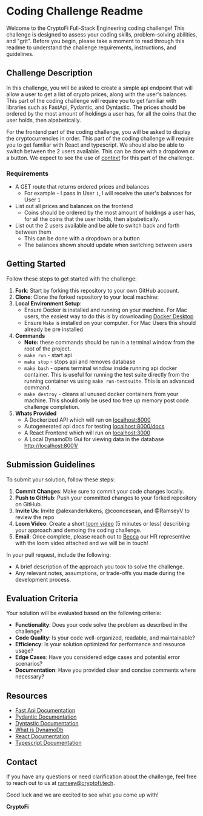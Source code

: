 # Coding Challenge Readme

Welcome to the CryptoFi Full-Stack Engineering coding challenge! This challenge is designed to assess your coding skills, problem-solving abilities, and "grit". Before you begin, please take a moment to read through this readme to understand the challenge requirements, instructions, and guidelines.

## Challenge Description

In this challenge, you will be asked to create a simple api endpoint that will allow a user to get a list of crypto prices, along with the user's balances. This part of the coding challenge will require you to get familiar with libraries such as FastApi, Pydantic, and Dyntastic. 
The prices should be ordered by the most amount of holdings a user has, for all the coins that the user holds, then alpabetically.

For the frontend part of the coding challenge, you will be asked to display the cryptocurrencies in order. This part of the coding challenge will require you to get familiar with React and typescript.
We should also be able to switch between the 2 users available. This can be done with a dropdown or a button. We expect to see the use of [context](https://react.dev/reference/react/useContext) for this part of the challenge.

### Requirements

- A GET route that returns ordered prices and balances 
  - For example - I pass in User `1`, I will receive the user's balances for User `1`
- List out all prices and balances on the frontend
  - Coins should be ordered by the most amount of holdings a user has, for all the coins that the user holds, then alpabetically.
- List out the 2 users available and be able to switch back and forth between them
  - This can be done with a dropdown or a button
  - The balances shown should update when switching between users


## Getting Started

Follow these steps to get started with the challenge:

1. **Fork**: Start by forking this repository to your own GitHub account.
1. **Clone**: Clone the forked repository to your local machine:
1. **Local Environment Setup**:
   - Ensure Docker is installed and running on your machine. For Mac users, the easiest way to do this is by downloading [Docker Desktop](https://www.docker.com/products/docker-desktop/)
   - Ensure `Make` is installed on your computer. For Mac Users this should already be pre installed
1. **Commands**
   - **Note:** these commands should be run in a terminal window from the root of the project.
   - `make run` - start api
   - `make stop` - stops api and removes database
   - `make bash` - opens terminal window inside running api docker container. This is useful for running the test suite directly from the running container vs using `make run-testsuite`. This is an advanced command.
   - `make destroy` - cleans all unused docker containers from your machine. This should only be used too free up memory post code challenge completion.
1. **Whats Provided**
   - A Dockerized API which will run on [localhost:8000](http://localhost:8000)
   - Autogenerated api docs for testing [localhost:8000/docs](http://localhost:8000/docs)
   - A React Frontend which will run on [localhost:3000](http://localhost:3000)
   - A Local DynamoDb Gui for viewing data in the database [http://localhost:8001/](http://localhost:8001/)

## Submission Guidelines

To submit your solution, follow these steps:

1. **Commit Changes**: Make sure to commit your code changes locally.
1. **Push to GitHub**: Push your committed changes to your forked repository on GitHub.
1. **Invite Us**: Invite @alexanderlukens, @cooncesean, and @RamseyV to review the repo
1. **Loom Video**: Create a short [loom video](https://www.loom.com/) (5 minutes or less) describing your approach and demoing the coding challenge. 
1. **Email**: Once complete, please reach out to [Becca](mailto:becca@cryptofi.tech) our HR representive with the loom video attached and we will be in touch!

In your pull request, include the following:

- A brief description of the approach you took to solve the challenge.
- Any relevant notes, assumptions, or trade-offs you made during the development process.

## Evaluation Criteria

Your solution will be evaluated based on the following criteria:

- **Functionality**: Does your code solve the problem as described in the challenge?
- **Code Quality**: Is your code well-organized, readable, and maintainable?
- **Efficiency**: Is your solution optimized for performance and resource usage? 
- **Edge Cases**: Have you considered edge cases and potential error scenarios?
- **Documentation**: Have you provided clear and concise comments where necessary?

## Resources

- [Fast Api Documentation](https://fastapi.tiangolo.com/)
- [Pydantic Documentation](https://docs.pydantic.dev/latest/)
- [Dyntastic Documentation](https://github.com/nayaverdier/dyntastic)
- [What is DynamoDb](https://medium.com/swlh/what-is-dynamodb-fbb3f6d14f18)
- [React Documentation](https://react.dev/reference/react)
- [Typescript Documentation](https://www.typescriptlang.org/docs/handbook/intro.html)

## Contact

If you have any questions or need clarification about the challenge, feel free to reach out to us at [ramsey@cryptofi.tech](mailto:ramsey@cryptofi.tech).

Good luck and we are excited to see what you come up with!

**CryptoFi**

